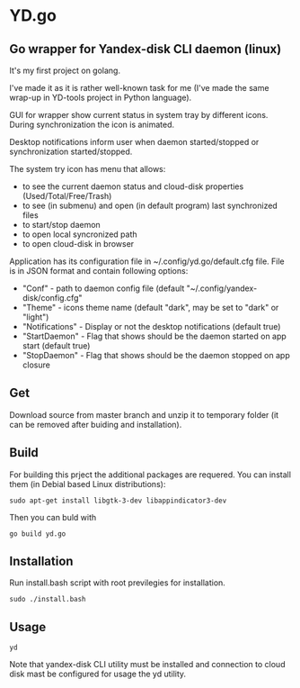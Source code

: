 # YD.go
## Go wrapper for Yandex-disk CLI daemon (linux)

It's my first project on golang.

I've made it as it is rather well-known task for me (I've made the same wrap-up in YD-tools project in Python language).

GUI for wrapper show current status in system tray by different icons. During synchronization the icon is animated. 

Desktop notifications inform user when daemon started/stopped or synchronization started/stopped.

The system try icon has menu that allows:
  - to see the current daemon status and cloud-disk properties (Used/Total/Free/Trash)
  - to see (in submenu) and open (in default program) last synchronized files 
  - to start/stop daemon
  - to open local syncronized path
  - to open cloud-disk in browser

Application has its configuration file in ~/.config/yd.go/default.cfg file. File is in JSON format and contain following options:
  - "Conf" - path to daemon config file (default "~/.config/yandex-disk/config.cfg"
  - "Theme" - icons theme name (default "dark", may be set to "dark" or "light")
  - "Notifications" - Display or not the desktop notifications (default true)
  - "StartDaemon" - Flag that shows should be the daemon started on app start (default true)
  - "StopDaemon" - Flag that shows should be the daemon stopped on app closure

## Get
Download source from master branch and unzip it to temporary folder (it can be removed after buiding and installation).

## Build 
For building this prject the additional packages are requered. You can install them (in Debial based Linux distributions):

    sudo apt-get install libgtk-3-dev libappindicator3-dev

Then you can buld with 

    go build yd.go
  
## Installation
Run install.bash script with root previlegies for installation.

    sudo ./install.bash

## Usage

    yd

Note that yandex-disk CLI utility must be installed and connection to cloud disk mast be configured for usage the yd utility.
